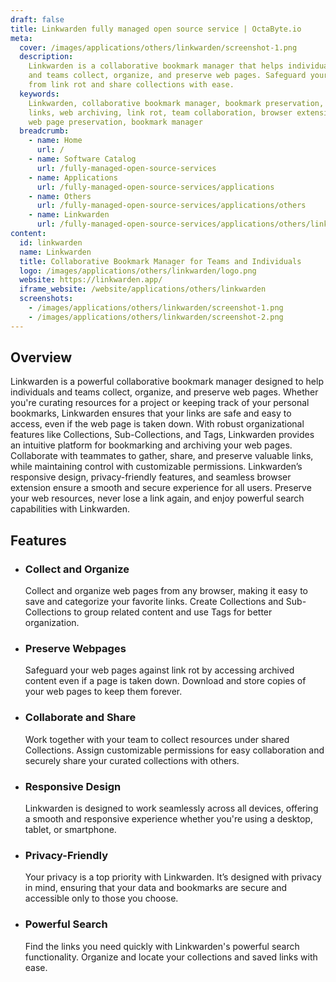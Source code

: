 ```yaml
---
draft: false
title: Linkwarden fully managed open source service | OctaByte.io
meta:
  cover: /images/applications/others/linkwarden/screenshot-1.png
  description:
    Linkwarden is a collaborative bookmark manager that helps individuals
    and teams collect, organize, and preserve web pages. Safeguard your resources
    from link rot and share collections with ease.
  keywords:
    Linkwarden, collaborative bookmark manager, bookmark preservation, organize
    links, web archiving, link rot, team collaboration, browser extension, privacy-friendly,
    web page preservation, bookmark manager
  breadcrumb:
    - name: Home
      url: /
    - name: Software Catalog
      url: /fully-managed-open-source-services
    - name: Applications
      url: /fully-managed-open-source-services/applications
    - name: Others
      url: /fully-managed-open-source-services/applications/others
    - name: Linkwarden
      url: /fully-managed-open-source-services/applications/others/linkwarden
content:
  id: linkwarden
  name: Linkwarden
  title: Collaborative Bookmark Manager for Teams and Individuals
  logo: /images/applications/others/linkwarden/logo.png
  website: https://linkwarden.app/
  iframe_website: /website/applications/others/linkwarden
  screenshots:
    - /images/applications/others/linkwarden/screenshot-1.png
    - /images/applications/others/linkwarden/screenshot-2.png
---
```


## Overview

Linkwarden is a powerful collaborative bookmark manager designed to help individuals and teams collect, organize, and preserve web pages. Whether you're curating resources for a project or keeping track of your personal bookmarks, Linkwarden ensures that your links are safe and easy to access, even if the web page is taken down. With robust organizational features like Collections, Sub-Collections, and Tags, Linkwarden provides an intuitive platform for bookmarking and archiving your web pages. Collaborate with teammates to gather, share, and preserve valuable links, while maintaining control with customizable permissions. Linkwarden’s responsive design, privacy-friendly features, and seamless browser extension ensure a smooth and secure experience for all users. Preserve your web resources, never lose a link again, and enjoy powerful search capabilities with Linkwarden.

## Features

- ### Collect and Organize

  Collect and organize web pages from any browser, making it easy to save and categorize your favorite links. Create Collections and Sub-Collections to group related content and use Tags for better organization.

- ### Preserve Webpages

  Safeguard your web pages against link rot by accessing archived content even if a page is taken down. Download and store copies of your web pages to keep them forever.

- ### Collaborate and Share

  Work together with your team to collect resources under shared Collections. Assign customizable permissions for easy collaboration and securely share your curated collections with others.

- ### Responsive Design

  Linkwarden is designed to work seamlessly across all devices, offering a smooth and responsive experience whether you're using a desktop, tablet, or smartphone.

- ### Privacy-Friendly

  Your privacy is a top priority with Linkwarden. It’s designed with privacy in mind, ensuring that your data and bookmarks are secure and accessible only to those you choose.

- ### Powerful Search

  Find the links you need quickly with Linkwarden's powerful search functionality. Organize and locate your collections and saved links with ease.
